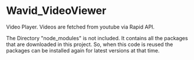 # Wavid_VideoViewer
Video Player. Videos are fetched from youtube via Rapid API.

The Directory "node_modules" is not included.
It contains all the packages that are downloaded in this project.
So, when this code is reused the packages can be installed again for latest versions at that time.
